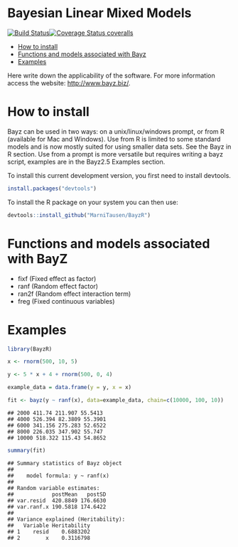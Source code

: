 
Bayesian Linear Mixed Models
============================

[![Build Status](https://travis-ci.org/MarniTausen/BayzR.svg?branch=master)](https://travis-ci.org/MarniTausen/BayzR)[![Coverage Status coveralls](https://coveralls.io/repos/github/MarniTausen/BayzR/badge.svg?branch=master)](https://coveralls.io/github/MarniTausen/BayzR?branch=master)

-   [How to install](#how-to-install)
-   [Functions and models associated with Bayz](#functions-and-models-associated-with-bayz)
-   [Examples](#examples)

Here write down the applicability of the software. For more information access the website: <http://www.bayz.biz/>.

How to install
==============

Bayz can be used in two ways: on a unix/linux/windows prompt, or from R (available for Mac and Windows). Use from R is limited to some standard models and is now mostly suited for using smaller data sets. See the Bayz in R section. Use from a prompt is more versatile but requires writing a bayz script, examples are in the Bayz2.5 Examples section.

To install this current development version, you first need to install devtools.

``` r
install.packages("devtools")
```

To install the R package on your system you can then use:

``` r
devtools::install_github("MarniTausen/BayzR")
```

Functions and models associated with BayZ
=========================================

-   fixf (Fixed effect as factor)
-   ranf (Random effect factor)
-   ran2f (Random effect interaction term)
-   freg (Fixed continuous variables)

Examples
========

``` r
library(BayzR)

x <- rnorm(500, 10, 5)

y <- 5 * x + 4 + rnorm(500, 0, 4)

example_data = data.frame(y = y, x = x)

fit <- bayz(y ~ ranf(x), data=example_data, chain=c(10000, 100, 10))
```

    ## 2000 411.74 211.907 55.5413 
    ## 4000 526.394 82.3809 55.3901 
    ## 6000 341.156 275.283 52.6522 
    ## 8000 226.035 347.902 55.747 
    ## 10000 518.322 115.43 54.8652

``` r
summary(fit)
```

    ## Summary statistics of Bayz object
    ## 
    ##    model formula: y ~ ranf(x) 
    ## 
    ## Random variable estimates:
    ##            postMean   postSD
    ## var.resid  420.8849 176.6630
    ## var.ranf.x 190.5818 174.6422
    ## 
    ## Variance explained (Heritability):
    ##   Variable Heritability
    ## 1    resid    0.6883202
    ## 2        x    0.3116798
